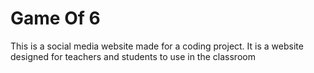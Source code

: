# Game Of 6
This is a social media website made for a coding project. It is a website designed for teachers and students to use in the classroom
